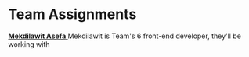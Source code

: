 # Team Assignments 

[**Mekdilawit Asefa**
](url)
Mekdilawit is Team's 6 front-end developer, they'll be working with 
